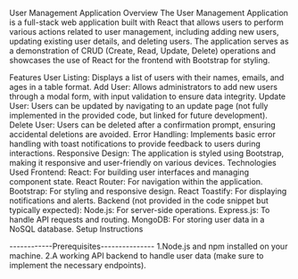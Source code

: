 User Management Application
Overview
The User Management Application is a full-stack web application built with React that allows users to perform various actions related to user management, including adding new users, updating existing user details, and deleting users. The application serves as a demonstration of CRUD (Create, Read, Update, Delete) operations and showcases the use of React for the frontend with Bootstrap for styling.

Features
User Listing: Displays a list of users with their names, emails, and ages in a table format.
Add User: Allows administrators to add new users through a modal form, with input validation to ensure data integrity.
Update User: Users can be updated by navigating to an update page (not fully implemented in the provided code, but linked for future development).
Delete User: Users can be deleted after a confirmation prompt, ensuring accidental deletions are avoided.
Error Handling: Implements basic error handling with toast notifications to provide feedback to users during interactions.
Responsive Design: The application is styled using Bootstrap, making it responsive and user-friendly on various devices.
Technologies Used
Frontend:
React: For building user interfaces and managing component state.
React Router: For navigation within the application.
Bootstrap: For styling and responsive design.
React Toastify: For displaying notifications and alerts.
Backend (not provided in the code snippet but typically expected):
Node.js: For server-side operations.
Express.js: To handle API requests and routing.
MongoDB: For storing user data in a NoSQL database.
Setup Instructions

------------Prerequisites---------------
1.Node.js and npm installed on your machine.
2.A working API backend to handle user data (make sure to implement the necessary endpoints).
